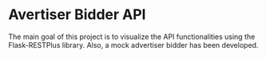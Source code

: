 # Avertiser Bidder API

The main goal of this project is to visualize the API functionalities using the Flask-RESTPlus library. Also, a mock advertiser bidder has been developed.